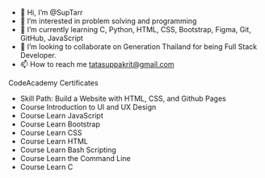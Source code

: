 - 👋 Hi, I’m @SupTarr
- 👀 I’m interested in problem solving and programming
- 🌱 I’m currently learning C, Python, HTML, CSS, Bootstrap, Figma, Git, GitHub, JavaScript
- 💞️ I’m looking to collaborate on Generation Thailand for being Full Stack Developer.
- 📫 How to reach me tatasuppakrit@gmail.com

CodeAcademy Certificates
- Skill Path: Build a Website with HTML, CSS, and Github Pages
- Course Introduction to UI and UX Design
- Course Learn JavaScript
- Course Learn Bootstrap
- Course Learn CSS
- Course Learn HTML
- Course Learn Bash Scripting
- Course Learn the Command Line
- Course Learn C

<!---
SupTarr/SupTarr is a ✨ special ✨ repository because its `README.md` (this file) appears on your GitHub profile.
You can click the Preview link to take a look at your changes.
--->
